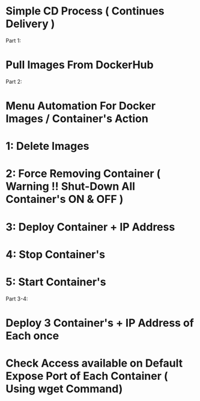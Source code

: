 # Simple CD Process ( Continues Delivery )


Part 1:
#   Pull Images From DockerHub

Part 2:
#   Menu Automation For Docker Images / Container's Action
#       1: Delete Images
#       2: Force Removing Container   ( Warning !! Shut-Down All Container's  ON & OFF )
#       3: Deploy Container + IP Address
#       4: Stop Container's
#       5: Start Container's

Part 3-4:
#   Deploy 3 Container's + IP Address of Each once
#   Check Access available on Default Expose Port of Each Container ( Using wget Command)

